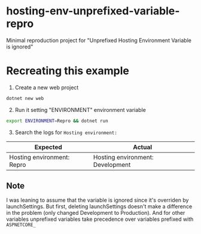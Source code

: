 # hosting-env-unprefixed-variable-repro

Minimal reproduction project for "Unprefixed Hosting Environment Variable is ignored"

# Recreating this example

1. Create a new web project

```sh
dotnet new web
```

2. Run it setting "ENVIRONMENT" environment variable

```sh
export ENVIRONMENT=Repro && dotnet run
```

3. Search the logs for `Hosting environment:`

|Expected|Actual|
|---|---|
|Hosting environment: Repro|Hosting environment: Development|

## Note

I was leaning to assume that the variable is ignored since it's overriden by launchSettings. But first, deleting launchSettings doesn't make a difference in the problem (only changed Development to Production). And for other variables unprefixed variables take precedence over variables prefixed with `ASPNETCORE_`

